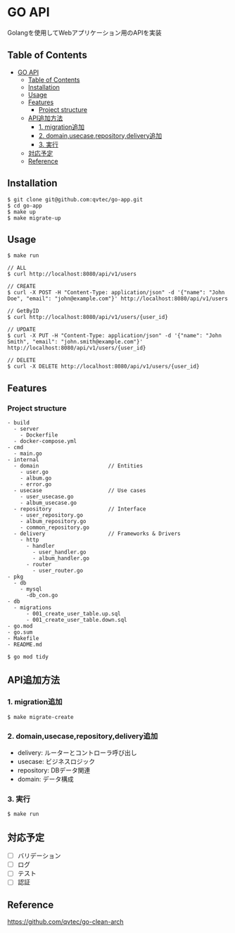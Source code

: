 # GO API

Golangを使用してWebアプリケーション用のAPIを実装

## Table of Contents

- [GO API](#go-api)
  - [Table of Contents](#table-of-contents)
  - [Installation](#installation)
  - [Usage](#usage)
  - [Features](#features)
    - [Project structure](#project-structure)
  - [API追加方法](#api追加方法)
    - [1. migration追加](#1-migration追加)
    - [2. domain,usecase,repository,delivery追加](#2-domainusecaserepositorydelivery追加)
    - [3. 実行](#3-実行)
  - [対応予定](#対応予定)
  - [Reference](#reference)

## Installation

```
$ git clone git@github.com:qvtec/go-app.git
$ cd go-app
$ make up
$ make migrate-up
```

## Usage

```
$ make run

// ALL
$ curl http://localhost:8080/api/v1/users

// CREATE
$ curl -X POST -H "Content-Type: application/json" -d '{"name": "John Doe", "email": "john@example.com"}' http://localhost:8080/api/v1/users

// GetByID
$ curl http://localhost:8080/api/v1/users/{user_id}

// UPDATE
$ curl -X PUT -H "Content-Type: application/json" -d '{"name": "John Smith", "email": "john.smith@example.com"}' http://localhost:8080/api/v1/users/{user_id}

// DELETE
$ curl -X DELETE http://localhost:8080/api/v1/users/{user_id}
```

## Features

### Project structure

```
- build
  - server
    - Dockerfile
  - docker-compose.yml
- cmd
  - main.go
- internal
  - domain                      // Entities
    - user.go
    - album.go
    - error.go
  - usecase                     // Use cases
    - user_usecase.go
    - album_usecase.go
  - repository                  // Interface
    - user_repository.go
    - album_repository.go
    - common_repository.go
  - delivery                    // Frameworks & Drivers
    - http
      - handler
        - user_handler.go
        - album_handler.go
      - router
        - user_router.go
- pkg
  - db
    - mysql
      -db_con.go
- db
  - migrations
      - 001_create_user_table.up.sql
      - 001_create_user_table.down.sql
- go.mod
- go.sum
- Makefile
- README.md
```

```
$ go mod tidy
```

## API追加方法

### 1. migration追加

```
$ make migrate-create
```

### 2. domain,usecase,repository,delivery追加

* delivery: ルーターとコントローラ呼び出し
* usecase: ビジネスロジック
* repository: DBデータ関連
* domain: データ構成

### 3. 実行

```
$ make run
```

## 対応予定

- [ ] バリデーション
- [ ] ログ
- [ ] テスト
- [ ] 認証

## Reference

https://github.com/qvtec/go-clean-arch